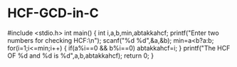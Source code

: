 # HCF-GCD-in-C
#include <stdio.h>
int main()
{   int i,a,b,min,abtakkahcf;
   printf("Enter two numbers for checking HCF:\n");
   scanf("%d %d",&a,&b);
   min=a<b?a:b;
    for(i=1;i<=min;i++)
   {
       if(a%i==0 && b%i==0)
       abtakkahcf=i;
   }
   printf("The HCF OF %d and %d is %d",a,b,abtakkahcf);
    return 0;
}
